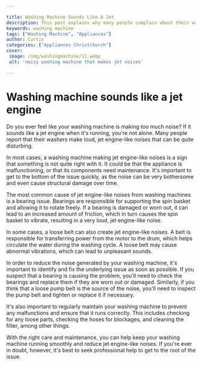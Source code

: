 ```yaml
---

title: Washing Machine Sounds Like A Jet
description: This post explains why many people complain about their washing machines making loud, jet engine-like noises and provides tips on how to reduce the noise, so if you're dealing with a noisy washing machine, read on to find out how to fix it.
keywords: washing machine
tags: ["Washing Machine", "Appliances"]
author: Curtis
categories: ["Appliances Christchurch"]
cover: 
 image: /img/washingmachine/11.webp
 alt: 'noisy washing machine that makes jet noises'

---
```


# Washing machine sounds like a jet engine

Do you ever feel like your washing machine is making too much noise? If it sounds like a jet engine when it's running, you're not alone. Many people report that their washers make loud, jet engine-like noises that can be quite disturbing.

In most cases, a washing machine making jet engine-like noises is a sign that something is not quite right with it. It could be that the appliance is malfunctioning, or that its components need maintenance. It's important to get to the bottom of the issue quickly, as the noise can be very bothersome and even cause structural damage over time.

The most common cause of jet engine-like noises from washing machines is a bearing issue. Bearings are responsible for supporting the spin basket and allowing it to rotate freely. If a bearing is damaged or worn out, it can lead to an increased amount of friction, which in turn causes the spin basket to vibrate, resulting in a very loud, jet engine-like noise.

In some cases, a loose belt can also create jet engine-like noises. A belt is responsible for transferring power from the motor to the drum, which helps circulate the water during the washing cycle. A loose belt may cause abnormal vibrations, which can lead to unpleasant sounds.

In order to reduce the noise generated by your washing machine, it's important to identify and fix the underlying issue as soon as possible. If you suspect that a bearing is causing the problem, you'll need to check the bearings and replace them if they are worn out or damaged. Similarly, if you think that a loose pump belt is the source of the noise, you'll need to inspect the pump belt and tighten or replace it if necessary.

It's also important to regularly maintain your washing machine to prevent any malfunctions and ensure that it runs correctly. This includes checking for any loose parts, checking the hoses for blockages, and cleaning the filter, among other things.

With the right care and maintenance, you can help keep your washing machine running smoothly and reduce jet engine-like noises. If you're ever in doubt, however, it's best to seek professional help to get to the root of the issue.